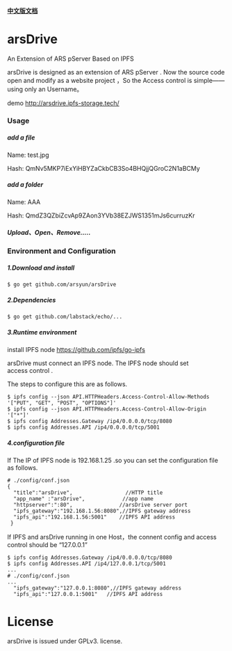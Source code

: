 #### [中文版文档](https://github.com/arsyun/arsDrive/blob/master/Readme-cn.md)

# arsDrive

An Extension of ARS pServer Based on IPFS

arsDrive is designed as an extension of ARS pServer .   Now the source code  open and modify as a website project ，So the Access control is simple——using only an Username。 

demo http://arsdrive.ipfs-storage.tech/

### Usage

##### add a file

Name:      test.jpg

Hash:       QmNv5MKP7iExYiHBYZaCkbCB3So4BHQjjQGroC2N1aBCMy

##### add a folder

Name:      AAA

Hash:        QmdZ3QZbiZcvAp9ZAon3YVb38EZJWS1351mJs6curruzKr

##### Upload、Open、Remove.....



### Environment   and Configuration

##### 1.Download and install 

```
$ go get github.com/arsyun/arsDrive
```

##### 2.Dependencies      

```
$ go get github.com/labstack/echo/... 
```

##### 3.Runtime environment  

install   IPFS node   https://github.com/ipfs/go-ipfs

arsDrive must connect an IPFS node. The IPFS node should set access control .

The steps to configure this are as follows. 

```
$ ipfs config --json API.HTTPHeaders.Access-Control-Allow-Methods '["PUT", "GET", "POST", "OPTIONS"]'
$ ipfs config --json API.HTTPHeaders.Access-Control-Allow-Origin '["*"]'
$ ipfs config Addresses.Gateway /ip4/0.0.0.0/tcp/8080
$ ipfs config Addresses.API /ip4/0.0.0.0/tcp/5001
```

##### 4.configuration file

If The IP of  IPFS node is 192.168.1.25  .so you can set the configuration file as follows.

```
# ./config/conf.json
{
  "title":"arsDrive",                 //HTTP title
  "app_name" :"arsDrive",            //app name
  "httpserver":":80",				//arsDrive server port
  "ipfs_gateway":"192.168.1.56:8080",//IPFS gateway address
  "ipfs_api":"192.168.1.56:5001"	//IPFS API address
 }
```

If IPFS and arsDrive running in one Host，the connent config and access control should be “127.0.0.1”

```
$ ipfs config Addresses.Gateway /ip4/0.0.0.0/tcp/8080
$ ipfs config Addresses.API /ip4/127.0.0.1/tcp/5001
...
# ./config/conf.json
...
  "ipfs_gateway":"127.0.0.1:8080",//IPFS gateway address
  "ipfs_api":"127.0.0.1:5001"	//IPFS API address
```



# License

arsDrive is issued under GPLv3. license. 


